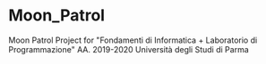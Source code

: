 # Moon_Patrol
Moon Patrol Project for "Fondamenti di Informatica + Laboratorio di Programmazione" AA. 2019-2020
Università degli Studi di Parma 
